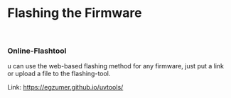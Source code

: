 <h1>Flashing the Firmware</h1>
<br>
<h3>Online-Flashtool</h3>
u can use the web-based flashing method for any firmware, just put a link or upload a file to the flashing-tool.

Link:
https://egzumer.github.io/uvtools/
